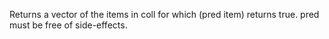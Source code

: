Returns a vector of the items in coll for which
  (pred item) returns true. pred must be free of side-effects.